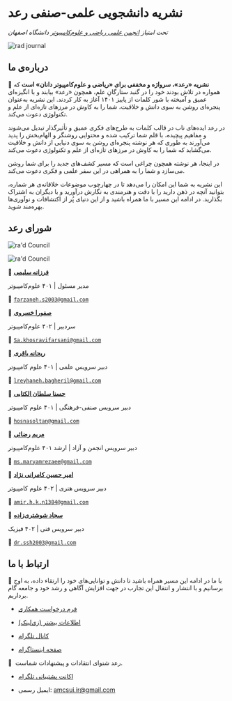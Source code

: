 # نشریه دانشجویی علمی-صنفی رعد 


*تحت امتیاز [انجمن علمی ریاضی و علوم‌کامپیوتر](https://amcsui.ir) دانشگاه اصفهان*  


![rad journal](./statics/Raad-Poster.jpg)


## درباره‌ی ما


 🔹  **نشریه «رعد»، سرواژه‌ و مخففی برای «ریاضی و علوم‌کامپیوتر دانان» است** که همواره در تلاش بودند خود را در گنبد ستارگانِ علم، همچون «رعد» بیابند و با انگیزه‌ای عمیق و آمیخته با شور کلمات از پاییز ۱۴۰۱ آغاز به کار کردند. این نشریه به‌عنوان پنجره‌ای روشن به سوی دانش و خلاقیت، شما را به کاوش در مرزهای تازه‌ای از علم و تکنولوژی دعوت می‌کند.


در رعد ایده‌های ناب در قالب کلمات به طرح‌های فکری عمیق و تأثیرگذار تبدیل می‌شوند و مفاهیم پیچیده، با قلم‌ شما ترکیب شده و محتوایی روشنگر و الهام‌بخش را پدید می‌آورند به طوری که هر نوشته پنجره‌ای روشن به سوی دنیایی از دانش و خلاقیت می‌گشاید که شما را به کاوش در مرزهای تازه‌ای از علم و تکنولوژی دعوت می‌کند. 

در اینجا، هر نوشته همچون چراغی است که مسیر کشف‌های جدید را برای شما روشن می‌سازد و شما را به همراهی در این سفر علمی و فکری دعوت می‌کند. 

این نشریه به شما این امکان را می‌دهد تا در چهارچوب موضوعات خلاقانه‌ی هر شماره، بتوانید آنچه در ذهن دارید را با دقت و هنرمندی به نگارش درآورید و با دیگران به اشتراک بگذارید. در ادامه این مسیر با ما همراه باشید و از این دنیای پُر از اکتشافات و نوآوری‌ها بهره‌مند شوید.




## شورای رعد


![ra'd Council](./statics/rad-member-1.jpg)


![ra'd Council](./statics/rad-member-2.jpg)


👤 [**فرزانه سلیمی**](https://t.me/Farxami)
  
  
  مدیر مسئول | ۴۰۱ علوم‌کامپیوتر


📧 [`farzaneh.s2003@gmail.com`](mailto:farzaneh.s2003@gmail.com)


👤 [**صفورا خسروی**](https://t.me/safoura_khosravi)
  
  
  سردبیر | ۴۰۲ علوم‌کامپیوتر


📧 [`Sa.khosravifarsani@gmail.com`](mailto:Sa.khosravifarsani@gmail.com)
  
  
👤 [**ریحانه باقری**](https://t.me/Reyhane_Bagheri)
  
  
  دبیر سرویس علمی | ۴۰۱ علوم کامپیوتر


📧 [`lreyhaneh.bagheril@gmail.com`](mailto:lreyhaneh.bagheril@gmail.com)
  
  
👤 [**حسنا سلطان الکتابی**](https://t.me/hosna_sltn)
  
  
  دبیر سرویس صنفی-فرهنگی | ۴۰۱ علوم کامپیوتر


📧 [`hosnasoltan@gmail.com`](mailto:hosnasoltan@gmail.com)
 
    
👤 [**مریم رضائی**](https://t.me/msmrexe)
  
  
  دبیر سرویس انجمن و آزاد | ارشد ۴۰۱ علوم‌کامپیوتر


📧 [`ms.maryamrezaee@gmail.com`](mailto:ms.maryamrezaee@gmail.com)

    
👤 [**امیر حسین کامرانی نژاد**](https://t.me/kami_j0n)
  
  
  دبیر سرویس هنری | ۴۰۲ علوم کامپیوتر


📧 [`amir.h.k.n1384@gmail.com`](mailto:amir.h.k.n1384@gmail.com)
  
  
👤 [**سجاد شوشتری‌زاده**](https://t.me/Drssh)
  
  
  دبیر سرویس فنی | ۴۰۲ فیزیک


📧 [`dr.ssh2003@gmail.com`](mailto:dr.ssh2003@gmail.com)


## ارتباط با ما


🔹  با ما در ادامه این مسیر همراه باشید تا دانش و توانایی‌های خود را ارتقاء داده، به اوج برسانیم و با انتشار و انتقال این تجارب در جهت افزایش‌ آگاهی و رشد خود و جامعه گام برداریم.


- [فرم درخواست همکاری](https://app.epoll.pro/28655325)


- [اطلاعات بیشتر (زی‌لینک)](https://zil.ink/raadjournal)
  
  
- [کانال تلگرام](https://t.me/RaadJournal)


- [صفحه اینستاگرام](https://www.instagram.com/raadjournal)


🔹  رعد شنوای انتقادات و پیشنهادات شماست.


- [اکانت پشتیبانی تلگرام](https://t.me/AMCSSup)


- ایمیل رسمی: amcsui.ir@gmail.com 
